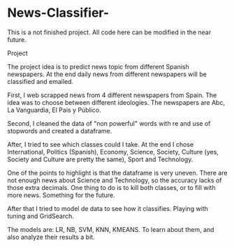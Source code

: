 # News-Classifier-

This is a not finished project. All code here can be modified in the near future.

Project

The project idea is to predict news topic from different Spanish newspapers. At the end daily news from different newspapers will be classified and emailed.

First, I web scrapped news from 4 different newspapers from Spain. The idea was to choose between different ideologies. The newspapers are Abc, La Vanguardia, El Pais y Público.

Second, I cleaned the data of "non powerful" words with re and use of stopwords and created a dataframe. 

After, I tried to see which classes could I take. At the end I chose International, Politics (Spanish), Economy, Science, Society, Culture (yes, Society and Culture are pretty the same), Sport and Technology.

One of the points to highlight is that the dataframe is very uneven. There are not enough news about Science and Technology, so the accuracy lacks of those extra decimals. One thing to do is to kill both classes, or to fill with more news. Something for the future.

After that I tried to model de data to see how it classifies. Playing with tuning and GridSearch.

The models are: LR, NB, SVM, KNN, KMEANS. To learn about them, and also analyze their results a bit. 
